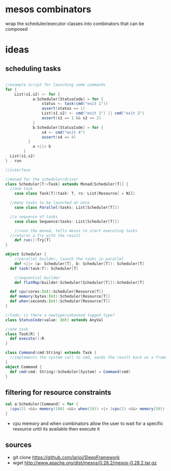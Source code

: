 mesos combinators
=================

wrap the scheduler/executor classes into combinators that can be composed 

ideas
=====

scheduling tasks
----------------

```scala

//example script for launching some commands
for {
	List(s1,s2) <- for {
			a:Scheduler[StatusCode] = for {
				status <- task(cmd("exit 1"))
				assert(status == 1)
				List(s1,s2) <- cmd("exit 1") || cmd("exit 2")
				assert(s1 == 1 && s2 == 2)
			}
			b:Scheduler[StatusCode] = for {
				s4 <- cmd("exit 4")
				assert(s4 == 4)
		  }
			a <||> b
		}
  List(s1,s2)
} . run

//interface

//monad for the scheduler/driver
class Scheduler[T:<Task] extends Monad[Scheduler[T]] {
  //one task
	case class Task[T](task: T, rs: List[Resource] = Nil)

  //many tasks to be launched at once
	case class Parallel(tasks: List[Scheduler[T]])

  //a sequence of tasks
	case class Sequence(tasks: List[Scheduler[T]])

	//runs the monad, tells mesos to start executing tasks
  //returns a Try with the result
	def run():Try[T]
}

object Scheduler {
	//parallel builder, launch the tasks in parallel 
	def <||> (a: Scheduler[T], b: Scheduler[T]): Scheduler[T]
  def task(task:T): Scheduler[T]

	//sequential builder
	def flatMap(builder:Scheduler[Scheduler[T]]):Scheduler[T]

  def cpu(cores:Int):Scheduler[Resource[T]]
  def memory(bytes:Int):Scheduler[Resource[T]]
  def when(seconds:Int):Scheduler[Resource[T]]
}

//todo: is there a newtype/unboxxed tagged type?
class StatusCode(value: Int) extends AnyVal

//one task
class Task[R] {
  def execute():R
}

class Command(cmd:String) extends Task {
  //implements the system call to cmd, sends the result back as a framework message
}
object Command {
  def cmd(cmd: String):Scheduler[System] = Command(cmd)
}
```

filtering for resource constraints
----------------------------------
```scala
val a:Scheduler[Command] = for {
  (cpu(2) <&&> memory(100) <&&> when(10)) <|> (cpu(1) <&&> memory(50)) withResource cmd("exit 5")
}
```

* cpu memory and when combinators allow the user to wait for a specific resource until its available then execute it

sources
-------
* git clone https://github.com/larioj/SleepFramework
* wget http://www.apache.org/dist/mesos/0.28.2/mesos-0.28.2.tar.gz
